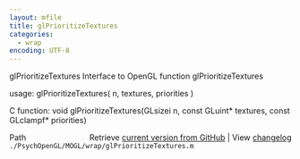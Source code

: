 ```yaml
---
layout: mfile
title: glPrioritizeTextures
categories:
  - wrap
encoding: UTF-8
---
```


glPrioritizeTextures  Interface to OpenGL function glPrioritizeTextures

usage:  glPrioritizeTextures\( n, textures, priorities \)

C function:  void glPrioritizeTextures\(GLsizei n, const GLuint\* textures, const GLclampf\* priorities\)


<div class="code_header" style="text-align:right;">
  <span style="float:left;">Path&nbsp;&nbsp;</span> <span class="counter">Retrieve <a href=
  "https://raw.github.com/Psychtoolbox-3/Psychtoolbox-3/beta/./PsychOpenGL/MOGL/wrap/glPrioritizeTextures.m">current version from GitHub</a> | View <a href=
  "https://github.com/Psychtoolbox-3/Psychtoolbox-3/commits/beta/./PsychOpenGL/MOGL/wrap/glPrioritizeTextures.m">changelog</a></span>
</div>
<div class="code">
  <code>./PsychOpenGL/MOGL/wrap/glPrioritizeTextures.m</code>
</div>
